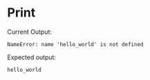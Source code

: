 # Print

Current Output:

```
NameError: name 'hello_world' is not defined
```

Expected output: 

```
hello_world
```
